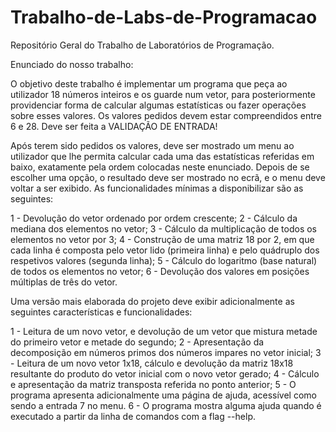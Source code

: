 # Trabalho-de-Labs-de-Programacao
Repositório Geral do Trabalho de Laboratórios de Programação.

Enunciado do nosso trabalho:

O objetivo deste trabalho  é  implementar  um programa que peça ao utilizador 18
números inteiros e os guarde num vetor, para  posteriormente  providenciar forma
de calcular algumas estatísticas ou fazer operações sobre esses valores.
Os valores pedidos devem estar compreendidos entre 6 e 28.
Deve ser feita a VALIDAÇÃO DE ENTRADA!

Após terem sido pedidos os valores, deve  ser mostrado um menu ao utilizador que
lhe permita calcular cada  uma  das  estatísticas referidas em baixo, exatamente
pela  ordem  colocadas  neste  enunciado.  Depois de  se  escolher  uma opção, o
resultado deve ser mostrado no ecrã, e o menu deve voltar a ser exibido.
As funcionalidades mínimas a disponibilizar são as seguintes:

  1 - Devolução do vetor ordenado por ordem crescente;
  2 - Cálculo da mediana dos elementos no vetor;
  3 - Cálculo da multiplicação de todos os elementos no vetor por 3;
  4 - Construção de uma matriz 18 por 2, em que cada linha é composta pelo vetor
      lido  (primeira linha)  e  pelo  quádruplo dos respetivos valores (segunda
      linha);
  5 - Cálculo do logaritmo (base natural) de todos os elementos no vetor;
  6 - Devolução dos valores em posições múltiplas de três do vetor.


Uma  versão  mais elaborada  do projeto  deve exibir adicionalmente as seguintes
características e funcionalidades:

  1 - Leitura de um novo vetor, e devolução de um  vetor que  mistura  metade do
      primeiro vetor e metade do segundo;
  2 - Apresentação da decomposição em números  primos  dos  números  impares  no
      vetor inicial;
  3 - Leitura  de  um novo vetor  1x18,  cálculo  e  devolução  da  matriz 18x18
      resultante do produto do vetor inicial com o novo vetor gerado;
  4 - Cálculo e apresentação da matriz transposta referida no ponto anterior;
  5 - O programa apresenta  adicionalmente  uma  página de ajuda, acessível como
      sendo a entrada 7 no menu.
  6 - O programa  mostra  alguma  ajuda  quando é executado a partir da linha de
      comandos com a flag --help.
      
